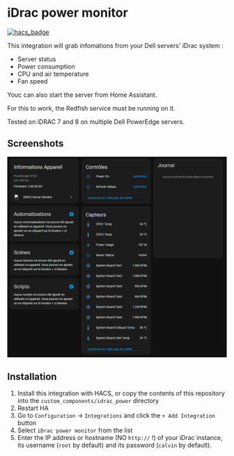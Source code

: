 # iDrac power monitor

[![hacs_badge](https://img.shields.io/badge/HACS-Default-41BDF5.svg)](https://github.com/hacs/integration)

This integration will grab infomations from your Dell servers' iDrac system :

- Server status
- Power consumption
- CPU and air temperature
- Fan speed

Youc can also start the server from Home Assistant.

For this to work, the Redfish service must be running on it.

Tested on iDRAC 7 and 8 on multiple Dell PowerEdge servers.

## Screenshots

![Alt text](imgs/entities.png)

## Installation

1. Install this integration with HACS, or copy the contents of this
   repository into the `custom_components/idrac_power` directory
2. Restart HA
3. Go to `Configuration` -> `Integrations` and click the `+ Add Integration`
   button
4. Select `iDrac power monitor` from the list
5. Enter the IP address or hostname (NO `http://` !) of your iDrac instance, its username (`root` by default) and its password (`calvin` by default).
